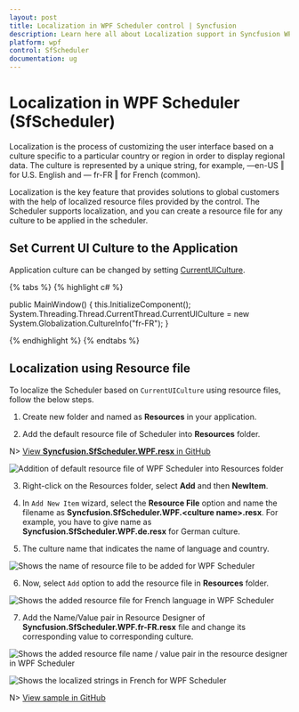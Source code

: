 ```yaml
---
layout: post
title: Localization in WPF Scheduler control | Syncfusion
description: Learn here all about Localization support in Syncfusion WPF Scheduler (SfScheduler) control and more.
platform: wpf
control: SfScheduler
documentation: ug
---
```


# Localization in WPF Scheduler (SfScheduler)

Localization is the process of customizing the user interface based on a culture specific to a particular country or region in order to display regional data. The culture is represented by a unique string, for example, ―en-US ‖ for U.S. English and ― fr-FR ‖ for French (common).

Localization is the key feature that provides solutions to global customers with the help of localized resource files provided by the control. The Scheduler supports localization, and you can create a resource file for any culture to be applied in the scheduler.

## Set Current UI Culture to the Application
Application culture can be changed by setting [CurrentUICulture](https://docs.microsoft.com/en-us/dotnet/api/system.globalization.cultureinfo.currentuiculture?redirectedfrom=MSDN&view=netcore-3.1#System_Globalization_CultureInfo_CurrentUICulture).

{% tabs %}
{% highlight c# %}

public MainWindow()
{
    this.InitializeComponent();
    System.Threading.Thread.CurrentThread.CurrentUICulture = new System.Globalization.CultureInfo("fr-FR");
}

{% endhighlight  %}
{% endtabs %}

## Localization using Resource file

To localize the Scheduler based on `CurrentUICulture` using resource files, follow the below steps. 

1. Create new folder and named as **Resources** in your application. 

2. Add the default resource file of Scheduler into **Resources** folder. 

N> [View **Syncfusion.SfScheduler.WPF.resx** in GitHub](https://github.com/syncfusion/wpf-controls-localization-resx-files/tree/master/Syncfusion.SfScheduler.WPF)

![Addition of default resource file of WPF Scheduler into Resources folder](Localization_images/Localization_Image1.png)

3. Right-click on the Resources folder, select **Add** and then **NewItem**.

4. In `Add New Item` wizard, select the **Resource File** option and name the filename as **Syncfusion.SfScheduler.WPF.&lt;culture name&gt;.resx**. For example, you have to give name as **Syncfusion.SfScheduler.WPF.de.resx** for German culture.
 
5. The culture name that indicates the name of language and country. 

![Shows the name of resource file to be added for WPF Scheduler](Localization_images/Localization_Image2.png)

6. Now, select `Add` option to add the resource file in **Resources** folder.

![Shows the added resource file for French language in WPF Scheduler](Localization_images/Localization_Image3.png)

7. Add the Name/Value pair in Resource Designer of **Syncfusion.SfScheduler.WPF.fr-FR.resx** file and change its corresponding value to corresponding culture. 

![Shows the added resource file name / value pair in the resource designer in WPF Scheduler](Localization_images/Localized_String.png)

![Shows the localized strings in French for WPF Scheduler](Localization_images/Localized_Scheduler.png)

N> [View sample in GitHub](https://github.com/SyncfusionExamples/wpf-scheduler-localization)
